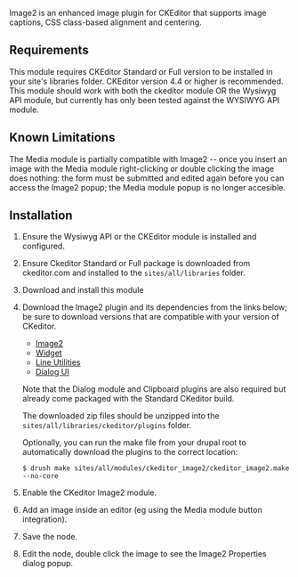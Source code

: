 Image2 is an enhanced image plugin for CKEditor that supports image captions,
CSS class-based alignment and centering.

Requirements
------------

This module requires CKEditor Standard or Full version to be installed in your
site's libraries folder. CKEditor version 4.4 or higher is recommended. This
module should work with both the ckeditor module OR the Wysiwyg API module,
but currently has only been tested against the WYSIWYG API module.

Known Limitations
-----------------

The Media module is partially compatible with Image2 -- once you insert an
image with the Media module right-clicking or double clicking the image does
nothing: the form must be submitted and edited again before you can access
the Image2 popup; the Media module popup is no longer accesible.

Installation
------------

1.  Ensure the Wysiwyg API or the CKEditor module is installed and configured.

2.  Ensure Ckeditor Standard or Full package is downloaded from ckeditor.com
    and installed to the `sites/all/libraries` folder.

3.  Download and install this module

4.  Download the Image2 plugin and its dependencies from the links below; be
    sure to download versions that are compatible with your version of CKeditor.

    * [Image2](http://ckeditor.com/addons/image2)
    * [Widget](http://ckeditor.com/addons/widget)
    * [Line Utilities](http://ckeditor.com/addons/lineutils)
    * [Dialog UI](http://ckeditor.com/addons/dialogui)

    Note that the Dialog module and Clipboard plugins are also required but
    already come packaged with the Standard CKeditor build.

    The downloaded zip files should be unzipped into the
    `sites/all/libraries/ckeditor/plugins` folder.

    Optionally, you can run the make file from your drupal root to automatically
    download the plugins to the correct location:

        $ drush make sites/all/modules/ckeditor_image2/ckeditor_image2.make --no-core

5.  Enable the CKeditor Image2 module.

6.  Add an image inside an editor (eg using the Media module button integration).

7.  Save the node.

8.  Edit the node, double click the image to see the Image2 Properties dialog popup.
